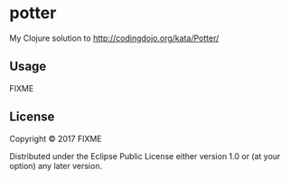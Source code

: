 # potter

My Clojure solution to 
http://codingdojo.org/kata/Potter/

## Usage

FIXME

## License

Copyright © 2017 FIXME

Distributed under the Eclipse Public License either version 1.0 or (at
your option) any later version.
